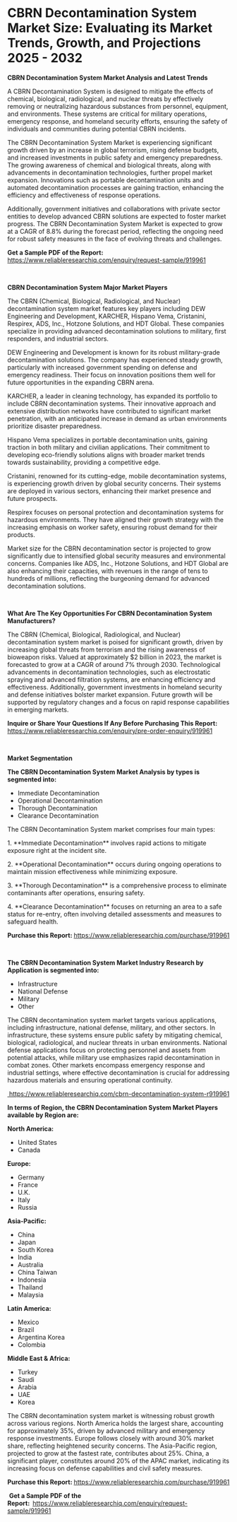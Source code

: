 <p><h1>CBRN Decontamination System Market Size: Evaluating its Market Trends, Growth, and Projections 2025 - 2032</h1></p><p><strong>CBRN Decontamination System Market Analysis and Latest Trends</strong></p>
<p><p>A CBRN Decontamination System is designed to mitigate the effects of chemical, biological, radiological, and nuclear threats by effectively removing or neutralizing hazardous substances from personnel, equipment, and environments. These systems are critical for military operations, emergency response, and homeland security efforts, ensuring the safety of individuals and communities during potential CBRN incidents.</p><p>The CBRN Decontamination System Market is experiencing significant growth driven by an increase in global terrorism, rising defense budgets, and increased investments in public safety and emergency preparedness. The growing awareness of chemical and biological threats, along with advancements in decontamination technologies, further propel market expansion. Innovations such as portable decontamination units and automated decontamination processes are gaining traction, enhancing the efficiency and effectiveness of response operations.</p><p>Additionally, government initiatives and collaborations with private sector entities to develop advanced CBRN solutions are expected to foster market progress. The CBRN Decontamination System Market is expected to grow at a CAGR of 8.8% during the forecast period, reflecting the ongoing need for robust safety measures in the face of evolving threats and challenges.</p></p>
<p><strong>Get a Sample PDF of the Report:&nbsp;</strong> <a href="https://www.reliableresearchiq.com/enquiry/request-sample/919961?utm_campaign=2449&utm_medium=2&utm_source=Github&utm_content=ia&utm_term=18042025&utm_id=cbrn-decontamination-system">https://www.reliableresearchiq.com/enquiry/request-sample/919961</a></p>
<p>&nbsp;</p>
<p><strong>CBRN Decontamination System Major Market Players</strong></p>
<p><p>The CBRN (Chemical, Biological, Radiological, and Nuclear) decontamination system market features key players including DEW Engineering and Development, KARCHER, Hispano Vema, Cristanini, Respirex, ADS, Inc., Hotzone Solutions, and HDT Global. These companies specialize in providing advanced decontamination solutions to military, first responders, and industrial sectors.</p><p>DEW Engineering and Development is known for its robust military-grade decontamination solutions. The company has experienced steady growth, particularly with increased government spending on defense and emergency readiness. Their focus on innovation positions them well for future opportunities in the expanding CBRN arena.</p><p>KARCHER, a leader in cleaning technology, has expanded its portfolio to include CBRN decontamination systems. Their innovative approach and extensive distribution networks have contributed to significant market penetration, with an anticipated increase in demand as urban environments prioritize disaster preparedness.</p><p>Hispano Vema specializes in portable decontamination units, gaining traction in both military and civilian applications. Their commitment to developing eco-friendly solutions aligns with broader market trends towards sustainability, providing a competitive edge.</p><p>Cristanini, renowned for its cutting-edge, mobile decontamination systems, is experiencing growth driven by global security concerns. Their systems are deployed in various sectors, enhancing their market presence and future prospects.</p><p>Respirex focuses on personal protection and decontamination systems for hazardous environments. They have aligned their growth strategy with the increasing emphasis on worker safety, ensuring robust demand for their products.</p><p>Market size for the CBRN decontamination sector is projected to grow significantly due to intensified global security measures and environmental concerns. Companies like ADS, Inc., Hotzone Solutions, and HDT Global are also enhancing their capacities, with revenues in the range of tens to hundreds of millions, reflecting the burgeoning demand for advanced decontamination solutions.</p></p>
<p>&nbsp;</p>
<p><strong>What Are The Key Opportunities For CBRN Decontamination System Manufacturers?</strong></p>
<p><p>The CBRN (Chemical, Biological, Radiological, and Nuclear) decontamination system market is poised for significant growth, driven by increasing global threats from terrorism and the rising awareness of bioweapon risks. Valued at approximately $2 billion in 2023, the market is forecasted to grow at a CAGR of around 7% through 2030. Technological advancements in decontamination technologies, such as electrostatic spraying and advanced filtration systems, are enhancing efficiency and effectiveness. Additionally, government investments in homeland security and defense initiatives bolster market expansion. Future growth will be supported by regulatory changes and a focus on rapid response capabilities in emerging markets.</p></p>
<p><strong>Inquire or Share Your Questions If Any Before Purchasing This Report:</strong> <a href="https://www.reliableresearchiq.com/enquiry/pre-order-enquiry/919961?utm_campaign=2449&utm_medium=2&utm_source=Github&utm_content=ia&utm_term=18042025&utm_id=cbrn-decontamination-system">https://www.reliableresearchiq.com/enquiry/pre-order-enquiry/919961</a></p>
<p>&nbsp;</p>
<p><strong>Market Segmentation</strong></p>
<p><strong>The CBRN Decontamination System Market Analysis by types is segmented into:</strong></p>
<p><ul><li>Immediate Decontamination</li><li>Operational Decontamination</li><li>Thorough Decontamination</li><li>Clearance Decontamination</li></ul></p>
<p><p>The CBRN Decontamination System market comprises four main types: </p><p>1. **Immediate Decontamination** involves rapid actions to mitigate exposure right at the incident site. </p><p>2. **Operational Decontamination** occurs during ongoing operations to maintain mission effectiveness while minimizing exposure. </p><p>3. **Thorough Decontamination** is a comprehensive process to eliminate contaminants after operations, ensuring safety. </p><p>4. **Clearance Decontamination** focuses on returning an area to a safe status for re-entry, often involving detailed assessments and measures to safeguard health.</p></p>
<p><strong>Purchase this Report:&nbsp;</strong><a href="https://www.reliableresearchiq.com/purchase/919961?utm_campaign=2449&utm_medium=2&utm_source=Github&utm_content=ia&utm_term=18042025&utm_id=cbrn-decontamination-system">https://www.reliableresearchiq.com/purchase/919961</a></p>
<p>&nbsp;</p>
<p><strong>The CBRN Decontamination System Market Industry Research by Application is segmented into:</strong></p>
<p><ul><li>Infrastructure</li><li>National Defense</li><li>Military</li><li>Other</li></ul></p>
<p><p>The CBRN decontamination system market targets various applications, including infrastructure, national defense, military, and other sectors. In infrastructure, these systems ensure public safety by mitigating chemical, biological, radiological, and nuclear threats in urban environments. National defense applications focus on protecting personnel and assets from potential attacks, while military use emphasizes rapid decontamination in combat zones. Other markets encompass emergency response and industrial settings, where effective decontamination is crucial for addressing hazardous materials and ensuring operational continuity.</p></p>
<p><a href="https://www.reliableresearchiq.com/cbrn-decontamination-system-r919961?utm_campaign=2449&utm_medium=2&utm_source=Github&utm_content=ia&utm_term=18042025&utm_id=cbrn-decontamination-system">&nbsp;https://www.reliableresearchiq.com/cbrn-decontamination-system-r919961</a></p>
<p><strong>In terms of Region, the CBRN Decontamination System Market Players available by Region are:</strong></p>
<p>
    <p> <strong> North America: </strong>
        <ul>
            <li>United States</li>
            <li>Canada</li>
        </ul>
        </p> 
    <p> <strong> Europe: </strong>
        <ul>
            <li>Germany</li>
            <li>France</li>
            <li>U.K.</li>
            <li>Italy</li>
            <li>Russia</li>
        </ul>
        </p> 
    <p> <strong> Asia-Pacific: </strong>
        <ul>
            <li>China</li>
            <li>Japan</li>
            <li>South Korea</li>
            <li>India</li>
            <li>Australia</li>
            <li>China Taiwan</li>
            <li>Indonesia</li>
            <li>Thailand</li>
            <li>Malaysia</li>
        </ul>
        </p> 
    <p> <strong> Latin America: </strong>
        <ul>
            <li>Mexico</li>
            <li>Brazil</li>
            <li>Argentina Korea</li>
            <li>Colombia</li>
        </ul>
        </p> 
    <p> <strong> Middle East & Africa: </strong>
        <ul>
            <li>Turkey</li>
            <li>Saudi</li>
            <li>Arabia</li>
            <li>UAE</li>
            <li>Korea</li>
        </ul>
    </p>
    </p>
<p><p>The CBRN decontamination system market is witnessing robust growth across various regions. North America holds the largest share, accounting for approximately 35%, driven by advanced military and emergency response investments. Europe follows closely with around 30% market share, reflecting heightened security concerns. The Asia-Pacific region, projected to grow at the fastest rate, contributes about 25%. China, a significant player, constitutes around 20% of the APAC market, indicating its increasing focus on defense capabilities and civil safety measures.</p></p>
<p><strong>Purchase this Report: </strong><a href="https://www.reliableresearchiq.com/purchase/919961?utm_campaign=2449&utm_medium=2&utm_source=Github&utm_content=ia&utm_term=18042025&utm_id=cbrn-decontamination-system">https://www.reliableresearchiq.com/purchase/919961</a></p>
<p>&nbsp;<strong>Get a Sample PDF of the Report:&nbsp;&nbsp;</strong><a href="https://www.reliableresearchiq.com/enquiry/request-sample/919961?utm_campaign=2449&utm_medium=2&utm_source=Github&utm_content=ia&utm_term=18042025&utm_id=cbrn-decontamination-system">https://www.reliableresearchiq.com/enquiry/request-sample/919961</a></p>
<p><strong></strong></p>
<p><p></p><p></p><p></p></p>